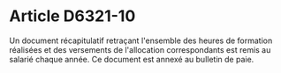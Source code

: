 # Article D6321-10

  
Un document récapitulatif retraçant l'ensemble des heures de formation réalisées et des versements de l'allocation correspondants est remis au salarié chaque année. Ce document est annexé au bulletin de paie.